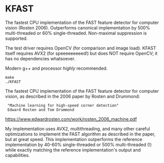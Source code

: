 # KFAST
The fastest CPU implementation of the FAST feature detector for computer vision (Rosten 2006). Outperforms canonical implementation by 500% multi-threaded or 60% single-threaded. Non-maximal suppression is supported.

The test driver requires OpenCV (for comparison and image load). KFAST itself requires AVX2 (for speeeeeeeeed!) but does NOT require OpenCV; it has no dependencies whatsoever.

Modern g++ and processor *highly* recommended.

    make
    ./KFAST

 The fastest CPU implementation of the FAST feature detector for computer vision, as described in the 2006 paper by Rosten and Drummond:
 
     "Machine learning for high-speed corner detection"
     Edward Rosten and Tom Drummond
https://www.edwardrosten.com/work/rosten_2006_machine.pdf

 My implementation uses AVX2, multithreading, and many other careful optimizations to implement the FAST algorithm as described in the paper, but at great speed. This implementation outperforms the reference implementation by 40-60% single-threaded or 500% multi-threaded (!) while exactly matching the reference implementation's output and capabilities.
